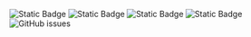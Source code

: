 ![Static Badge](https://img.shields.io/badge/blacklists-60-000000) ![Static Badge](https://img.shields.io/badge/blacklisted-2859784-cc0000) ![Static Badge](https://img.shields.io/badge/whitelisted-2244-00CC00) ![Static Badge](https://img.shields.io/badge/streaming_blacklist-28107-000000) ![GitHub issues](https://img.shields.io/github/issues/fabriziosalmi/blacklists)
